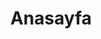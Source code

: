 ---
title: Anasayfa
layout: Generaldata
common:
  title: ENDA Endustriyel Kontrol ve Otomasyon
  copyright: ENDA, SİSEL A.Ş.'nin tescilli markasıdır. Telif hakkı © Sisel A.Ş. 1989-2025. Tüm hakları saklıdır.
  sales_refund: Satış ve İade
  terms: Kullanım Şartları
  privacy: Kişisel Veri Aydınlatma Metni
  environmental: Entegre Yönetim Sistemi Politikası
  new_badge: YENİ
  cookie_consent: Sadece tercihlerinizi hatırlamak ve sayfa görüntüleme istatistiği tutmak için çerez kullanıyoruz. Bu amaçlar dışında hiçbir çerez kullanmıyoruz.
  consent_ack: Kabul Ediyorum
  cancel: İptal
  menu:
    homepage: Anasayfaya geri dönün
    automation: Otomasyon
    lighting: Aydınlatma
    distributors: Bayiler
    support: Destek
    contact: İletişim
    about: Hakkımızda
    automationAlt: Otomasyon ürünleri kategorileri
    lightingAlt: Aydınlatma ürünleri kategorileri
    distributorsAlt: Yurtiçi ve yurtdışı bayi ağımız
    supportAlt: Ürünlerimiz hakkında destek
    contactAlt: İletişim bilgileri
    aboutAlt: ENDA hakkında
    search: enda.com.tr'de ara
    prices: Fiyat Listesi
    blogs: Güncel
    distributor: Bayi
    order: Ürün Sipariş
    ticket: Arıza Takip
    social: Sosyal Medya
  social_links:
    linkedin: https://www.linkedin.com/company/enda-sisel/
    youtube: https://www.youtube.com/@EndaSisel
    github: https://github.com/ENDA-Automation
  search: enda'da ara...
  meta:
    description: ENDA endüstriyel kontrol alanında Türkiye'nin en önde gelen sıcaklık, ısı kontrol, sayıcı, termostat, takometre, zaman rölelesi imalatçısıdır.
  footer:
    automation:
      title: Otomasyon
      ammeters-and-voltmeters: Ampermetre ve Voltmetreler
      converters: Çeviriciler
      potentiometer: Dijital Potansiyometreler
      power-regulators: Güç Regülatörleri
      iot: IoT
      heatsink: Soğutucular
      protection-relays: Koruma Röleleri
      humidity-temperature: Nem & Sıcaklık Transmitter ve Kontrol Cihazları
      process: Proses Ölçüm ve Kontrol Cihazları
      counter-tachometer: Sayıcılar ve Takometreler
      temperature-controllers: Sıcaklık Kontrol Cihazları
      temperature-sensors: Sıcaklık Probları
      defrost: Soğutma, Klima ve Defrost Kontrol Cihazları
      ssr: Solid State Röleler
      vibration-controllers: Vibrasyon Kontrol
      timers: Zaman Röleleri

    lighting:
      title: Aydınlatma
      indoor: İç Aydınlatma
      lighting-management: Aydınlatma Kontrol Sistemleri
      outdoor: Dış Aydınlatma
product:
  zoom: Yakınlaştırmak için fareyi resmin üzerinde gezdirin.
  downloads: "Yazılımlar"
  manuals: "Kılavuzlar"
contact:
  title: İletişim
  company: SİSEL Mühendislik Elektronik San. ve Tic. A.Ş.
  address: |
    Yukarı Dudullu Barbaros Cad. Kutup Sok. No: 18 <br>
    34775 Ümraniye/İstanbul-Turkey
  route: Yol Çizdir

main:
  title: Eninde Sonunda
  content:
    automation_header: Endüstriyel Otomasyonda Ürün Çözümleri
    automation_description:
      En yeni ürünlerimizi sizin ihtiyaçlarınızı daha iyi karşılayacak şekilde
      tasarladık. Deneyim ve bilgimiz otomasyon ihtiyaçlarınız için doğru çözümü
      bulmada size yardımcı olsun.
    automation_btn: OTOMASYON ÜRÜNLERİ

    lightning_header: İç ve Dış Aydınlatma Çözümleri
    lightning_description:
      İç ve dış aydınlatmada sunmuş olduğumuz geniş ürün portföyü, proje, süpervizörlük
      hizmetleri ile teknik, mimari aydınlatma ve aydınlatma kontrolü konularında
      aydınlatma sistem çözümleri sunuyoruz.
    lighting_btn: AYDINLATMA

    partners_header: İş Ortaklarımız ve Projeler
    partners_description:
      ENDA ile iş ortaklığı, ihtiyacınız olan ürünlerin teknik özelliklerini
      tanımlama ve hazırlama sürecinde sizi desteklerken, danışman, tasarımcı
      ve mühendislik işlerindeki değerinizi arttırır.
    partners_btn: ORTAKLIKLAR

    distribution_header: ENDA Bayi Ağı
    distribution_description:
      Müşterilerimizin ihtiyaçlarını karşılayan geniş ürün, çözüm ve hizmet yelpazemizi
      desteklemek için gerek yurt içinde gerekse yurt dışında uzman kadrolara
      sahip bayi ağı ile faaliyet göstermekteyiz.
    distribution_btn: BAYİLERİMİZ
support:
  title: Desktek
faq:
  others: Diğer Sıkça Sorulan Sorular
about:
  title: Hakkımızda

distributors:
  title: Bayiler
  global: Yurtdışı Bayilerimiz
  domestic: Yurtiçi Bayilerimiz
  defrost: Defrost Yetkili Satıcısı

error: Tıkladığınız içerik şu an mevcut değildir. <br/>
 <a href="/">Anasayfaya geri dönmek için tıklayınız</a>.
---